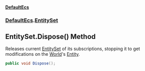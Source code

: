 #### [DefaultEcs](./index.md 'index')
### [DefaultEcs](./DefaultEcs.md 'DefaultEcs').[EntitySet](./DefaultEcs-EntitySet.md 'DefaultEcs.EntitySet')
## EntitySet.Dispose() Method
Releases current [EntitySet](./DefaultEcs-EntitySet.md 'DefaultEcs.EntitySet') of its subscriptions, stopping it to get modifications on the [World](./DefaultEcs-EntitySet-World.md 'DefaultEcs.EntitySet.World')'s [Entity](./DefaultEcs-Entity.md 'DefaultEcs.Entity').  
```csharp
public void Dispose();
```
